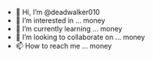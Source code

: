 - 👋 Hi, I’m @deadwalker010
- 👀 I’m interested in ... money
- 🌱 I’m currently learning ... money
- 💞️ I’m looking to collaborate on ... money
- 📫 How to reach me ... money
